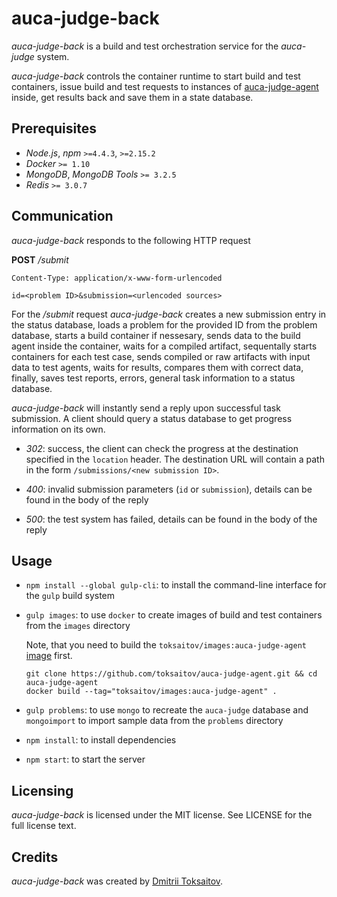 auca-judge-back
===============

*auca-judge-back* is a build and test orchestration service for the *auca-judge*
system.

*auca-judge-back* controls the container runtime to start build and test
containers, issue build and test requests to instances of
[auca-judge-agent](https://github.com/toksaitov/auca-judge-agent)
inside, get results back and save them in a state database.

## Prerequisites

* *Node.js*, *npm* `>=4.4.3`, `>=2.15.2`
* *Docker* `>= 1.10`
* *MongoDB*, *MongoDB Tools* `>= 3.2.5`
* *Redis* `>= 3.0.7`

## Communication

*auca-judge-back* responds to the following HTTP request

**POST** */submit*

```http
Content-Type: application/x-www-form-urlencoded

id=<problem ID>&submission=<urlencoded sources>
```

For the */submit* request *auca-judge-back* creates a new submission entry in
the status database, loads a problem for the provided ID from the problem
database, starts a build container if nessesary, sends data to the build agent
inside the container, waits for a compiled artifact, sequentally starts
containers for each test case, sends compiled or raw artifacts with input data
to test agents, waits for results, compares them with correct data, finally,
saves test reports, errors, general task information to a status database.

*auca-judge-back* will instantly send a reply upon successful task submission.
A client should query a status database to get progress information on its own.

* *302*: success, the client can check the progress at the destination specified
  in the `location` header. The destination URL will contain a path in the form
  `/submissions/<new submission ID>`.

* *400*: invalid submission parameters (`id` or `submission`), details can be
  found in the body of the reply

* *500*: the test system has failed, details can be found in the body of the
  reply

## Usage 

* `npm install --global gulp-cli`: to install the command-line interface for the
  `gulp` build system

* `gulp images`: to use `docker` to create images of build and test containers
  from the `images` directory

  Note, that you need to build the `toksaitov/images:auca-judge-agent`
  [image](https://github.com/toksaitov/auca-judge-agent) first.

      git clone https://github.com/toksaitov/auca-judge-agent.git && cd auca-judge-agent
      docker build --tag="toksaitov/images:auca-judge-agent" .

* `gulp problems`: to use `mongo` to recreate the `auca-judge` database and
  `mongoimport` to import sample data from the `problems` directory

* `npm install`: to install dependencies

* `npm start`: to start the server

## Licensing

*auca-judge-back* is licensed under the MIT license. See LICENSE for the full
license text.

## Credits

*auca-judge-back* was created by [Dmitrii Toksaitov](https://github.com/toksaitov).
